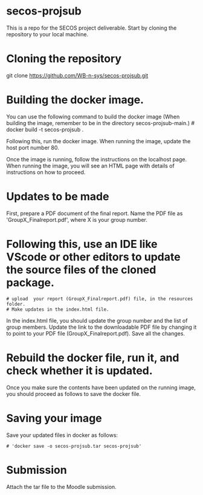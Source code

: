 # secos-projsub
This is a repo for the SECOS project deliverable.
Start by cloning the repository to your local machine.

# Cloning the repository
git clone https://github.com/WB-n-sys/secos-projsub.git

# Building the docker image.
You can use the following command to build the docker image (When building the image, remember to be in the directory secos-projsub-main.)
    # docker build -t secos-projsub .


Following this, run the docker image. When running the image, update the host port number 80.

Once the image is running, follow the instructions on the localhost page. When running the image, you will see an HTML page with details of instructions on how to proceed.

# Updates to be made
 First, prepare a PDF document of the final report. Name the PDF file as 'GroupX_Finalreport.pdf', where X is your group number.
 
 # Following this, use  an IDE like VScode or other editors to update the source files of the cloned package.

    # upload  your report (GroupX_Finalreport.pdf) file, in the resources folder.
    # Make updates in the index.html file. 

In the index.html file, you should update the group number and the list of group members.
Update the link to the downloadable PDF file by changing it to point to your PDF file (GroupX_Finalreport.pdf).
Save all the changes.

# Rebuild the docker file, run it, and check whether it is updated.

Once you make sure the contents have been updated on the running image, you should proceed as follows to save the docker file.
# Saving your image
Save your updated files in docker as follows:

    # 'docker save -o secos-projsub.tar secos-projsub'

 # Submission 

 Attach the tar file to the Moodle submission.

